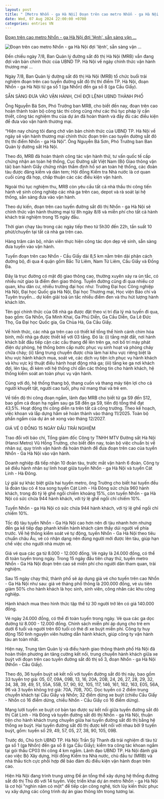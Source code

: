 ```yaml
---
layout: post
title: " [Metro Nhổn - ga Hà Nội] Đoạn trên cao metro Nhổn - ga Hà Nội đợi 'lệnh', sẵn sàng vận ..."
date: Wed, 07 Aug 2024 22:00:00 +0700
categories: entries VN
---
```

[Đoạn trên cao metro Nhổn - ga Hà Nội đợi 'lệnh', sẵn sàng vận ...](https://vneconomy.vn/doan-tren-cao-metro-nhon-ga-ha-noi-doi-lenh-san-sang-van-hanh-ngay-8-8.htm)

![Đoạn trên cao metro Nhổn - ga Hà Nội đợi 'lệnh', sẵn sàng vận ...](https://media.vneconomy.vn/640x360/images/upload/2024/08/07/nhon-ga-ha-noi-01.jpg)

Đến chiều ngày 7/8, Ban Quản lý đường sắt đô thị Hà Nội (MRB) vẫn đang đợi văn bản chính thức của UBND TP. Hà Nội về ngày chính thức vận hành thương mại ...

Ngày 7/8, Ban Quản lý đường sắt đô thị Hà Nội (MRB) tổ chức buổi trải nghiệm đoạn trên cao tuyến đường sắt đô thị thí điểm TP. Hà Nội, đoạn Nhổn - ga Hà Nội từ ga số 1 (ga Nhổn) đến ga số 8 (ga Cầu Giấy).

SẴN SÀNG ĐƯA VÀO VẬN HÀNH, CHỈ ĐỢI LỆNH UBND THÀNH PHỐ

Ông Nguyễn Bá Sơn, Phó Trưởng ban MRB, cho biết đến nay, đoạn trên cao hoàn thành toàn bộ công tác thi công cũng như các thủ tục pháp lý cần thiết, công tác nghiệm thu của dự án đã hoàn thành và đầy đủ các điều kiện để đưa vào vận hành thương mại.

“Hiện nay chúng tôi đang chờ văn bản chính thức của UBND TP. Hà Nội về ngày sẽ vận hành thương mại chính thức đoạn trên cao tuyến đường sắt đô thị thí điểm Nhổn - ga Hà Nội”. Ông Nguyễn Bá Sơn, Phó Trưởng ban Ban Quản lý đường sắt Hà Nội.

Theo đó, MRB đã hoàn thành công tác vận hành thử, tư vấn quốc tế cấp chứng nhận an toàn hệ thống, Cục Đường sắt Việt Nam (Bộ Giao thông vận tải) ban hành Giấy chứng nhận thẩm định hồ sơ an toàn hệ thống, các đoàn tàu được đăng kiểm và dán tem; Hội đồng Kiểm tra Nhà nước là cơ quan cuối cùng đã họp, chấp thuận các các điều kiện vận hành.

Ngoài thủ tục nghiệm thu, MRB còn yêu cầu tất cả nhà thầu thi công tiến hành vệ sinh công nghiệp các nhà ga trên cao, depot và rà soát lại hệ thống, sẵn sàng đưa vào vận hành.

Theo dự kiến, đoạn trên cao tuyến đường sắt đô thị Nhổn - ga Hà Nội sẽ chính thức vận hành thương mại từ 8h ngày 8/8 và miễn phí cho tất cả hành khách trải nghiệm trong 15 ngày đầu.

Thời gian chạy tàu trong các ngày tiếp theo từ 5h30 đến 22h, tần suất 10 phút/chuyến tại tất cả nhà ga trên cao.

Hàng trăm cán bộ, nhân viên thực hiện công tác dọn dẹp vệ sinh, sẵn sàng đưa tuyến vào vận hành.

Tuyến đoạn trên cao Nhổn - Cầu Giấy dài 8,5 km nằm trên dải phân cách đường bộ, đi qua 4 quận gồm Bắc Từ Liêm, Nam Từ Liêm, Cầu Giấy và Đống Đa.

Đây là trục đường có mật độ giao thông cao, thường xuyên xảy ra ùn tắc, có nhiều nút giao là điểm đen giao thông. Tuyến đường cũng đi qua nhiều cơ quan, khu dân cư, nhiều trường đại học như: Trường Đại học Công nghiệp Hà Nội, Đại học Quốc gia Hà Nội, Đại học Thương mại, Học viện Báo chí và Tuyên truyền... dự kiến giải toả ùn tắc nhiều điểm đen và thu hút lượng hành khách lớn.

Tên gọi chính thức của 08 nhà ga được đặt theo vị trí địa lý mà tuyến đi qua, bao gồm: Ga Nhổn, Ga Minh Khai, Ga Phú Diễn, Ga Cầu Diễn, Ga Lê Đức Thọ, Ga Đại học Quốc gia, Ga Chùa Hà, Ga Cầu Giấy.

Về hình thức, các nhà ga trên cao có thiết kế tổng thể hình cánh chim hòa bình, mỗi nhà ga được thiết kế với 03 tầng. Đó là: (i) tầng mặt đất, nơi hành khách bắt đầu tiếp cận các cầu thang để lên trên ga, nơi bố trí máy phát điện dự phòng, hệ thống bơm cấp nước phục vụ sinh hoạt và phòng cháy chữa cháy; (ii) tầng trung chuyển được chia làm hai khu vực riêng biệt là khu vực hành khách mua, soát vé, các dịch vụ tiện ích phục vụ hành khách và khu vực kỹ thuật điều hành hoạt động nhà ga; (iii) tầng ke ga nơi khách đợi, lên tàu, đi kèm với hệ thống chỉ dẫn các thông tin cho hành khách, hệ thống kiểm soát an toàn phục vụ vận hành.

Cùng với đó, hệ thống thang bộ, thang cuốn và thang máy tiện lợi cho cả người khuyết tật, người cao tuổi, phụ nữ mang thai và trẻ em.

Về tiến độ thi công đoạn ngầm, lãnh đạo MRB cho biết từ ga S9 đến S12, bao gồm cả đoạn hạ ngầm sau ga S8 đến ga S9, tiến độ tổng thể đạt 43,5%. Hoạt động thi công diễn ra trên tất cả công trường. Theo kế hoạch, việc khoan và lắp dựng hầm sẽ hoàn thành vào tháng 11/2025. Toàn bộ phần ngầm của dự án sẽ xong vào tháng 12/2027.

GIÁ VÉ 0 ĐỒNG 15 NGÀY ĐẦU TRẢI NGHIỆM

Trao đổi với báo chí, Tổng giám đốc Công ty TNHH MTV Đường sắt Hà Nội (Hanoi Metro) Vũ Hồng Trường, cho biết đến nay, toàn bộ việc chuẩn bị về nhân sự, quy trình vận hành đã hoàn thành để đưa đoạn trên cao của tuyến Nhổn - Ga Hà Nội vào vận hành.

Doanh nghiệp đã tiếp nhận 10 đoàn tàu, trước mắt vận hành 6 đoàn. Công ty sẽ điều hành nhân sự linh hoạt giữa tuyến Nhổn - ga Hà Nội và tuyến Cát Linh - Hà Đông.

Lý giải sự khác biệt giữa hai tuyến metro, ông Trường cho biết hai tuyến đều là đoàn tàu có 4 toa song tuyến Cát Linh - Hà Đông sức chứa 960 hành khách, trong đó tỷ lệ ghế ngồi chiếm khoảng 15%, còn tuyến Nhổn - ga Hà Nội có sức chứa 944 hành khách, với tỷ lệ ghế ngồi chỉ chiếm 10%.

Tuyến Nhổn - ga Hà Nội có sức chứa 944 hành khách, với tỷ lệ ghế ngồi chỉ chiếm 10%.

Tốc độ tàu tuyến Nhổn - Ga Hà Nội cao hơn nên đi tàu nhanh hơn nhưng đến ga kế tiếp đạp phanh khiến hành khách cảm thấy dúi người về phía trước. Về hệ thống kiểm soát vé tự động, tuyến Nhổn - Ga Hà Nội theo tiêu chuẩn châu Âu, vé có nhận dạng nên đúng người mới được lên tàu, giúp hạn chế việc cho người nhà mượn vé.

Giá vé qua các ga từ 8.000 - 12.000 đồng. Vé ngày là 24.000 đồng, có thể đi toàn tuyến trong ngày. Trong 15 ngày đầu tiên chạy thử, tuyến metro Nhổn - Ga Hà Nội đoạn trên cao sẽ miễn phí cho người dân tham quan, trải nghiệm.

Sau 15 ngày chạy thử, thành phố sẽ áp dụng giá vé cho tuyến trên cao Nhổn - Ga Hà Nội như sau: giá vé tháng phổ thông là 200.000 đồng, vé ưu tiên giảm 50% cho hành khách là học sinh, sinh viên, công nhân các khu công nghiệp.

Hành khách mua theo hình thức tập thể từ 30 người trở lên có giá 140.000 đồng.

Vé ngày 24.000 đồng, có thể đi toàn tuyến trong ngày. Vé qua các ga dọc đường từ 8.000 - 12.000 đồng. Chính sách miễn phí áp dụng cho trẻ em dưới 6 tuổi và người trên 60 tuổi có thẻ đi xe buýt miễn phí. Công ty huy động 150 tình nguyện viên hướng dẫn hành khách, giúp công ty vận hành tàu an toàn nhất.

Hiện nay, Trung tâm Quản lý và điều hành giao thông thành phố Hà Nội đã hoàn thiện phương án tăng cường kết nối, trung chuyển hành khách giữa xe buýt với đoạn trên cao tuyến đường sắt đô thị số 3, đoạn Nhổn - ga Hà Nội (Nhổn - Cầu Giấy).

Theo đó, 36 tuyến buýt sẽ kết nối với tuyến đường sắt đô thị này, bao gồm 33 tuyến trợ giá: 05, 07, 09A, 09B, 13, 16, 20A, 20B, 24, 26, 27, 28, 29, 32, 34, 38, 39, 49, 51, 55A, 55B, 57, 90, 92, 105, 117, 146, 161, 162, 163, E05, 56A, 96 và 3 tuyến không trợ giá: 70A, 70B, 70C. Dọc tuyến có 2 điểm trung chuyển khách tại Cầu Giấy và Nhổn; 32 điểm dừng xe buýt (chiều Cầu Giấy - Nhổn có 16 điểm dừng, chiều Nhổn - Cầu Giấy có 16 điểm dừng).

Mạng lưới tuyến xe buýt cơ bản tạo được sự kết nối giữa tuyến đường sắt đô thị Cát Linh - Hà Đông và tuyến đường sắt đô thị Nhổn - ga Hà Nội, thuận tiện cho hành khách trung chuyển giữa hai tuyến đường sắt đô thị bằng hệ thống xe buýt. Hai tuyến đường sắt đô thị được kết nối với nhau bởi 9 tuyến buýt, gồm: tuyến số 29, 49, 57, 05, 27, 38, 90, 105, 09B.

Trước đó, Chủ tịch UBND TP. Hà Nội Trần Sỹ Thanh đã trải nghiệm đi tàu từ ga số 1 (ga Nhổn) đến ga số 8 (ga Cầu Giấy); kiểm tra công tác khoan ngầm tại gói thầu CP03 thi công 4 km ngầm. Lãnh đạo UBND TP. Hà Nội đánh giá cao việc Bộ Xây dựng, Hội đồng Kiểm tra Nhà nước, chủ đầu tư (MRB) và nhà thầu tích cực phối hợp để bảo đảm đủ điều kiện vận hành đoạn trên cao.

Hiện Hà Nội đang trình trung ương Đề án tổng thể xây dựng hệ thống đường sắt đô thị Thủ đô với 14 tuyến. Việc triển khai dự án metro Nhổn - ga Hà Nội là cơ hội "nghìn năm có một" để tiếp cận công nghệ, tích lũy kiến thức phục vụ xây dựng các công trình dự án giao thông lớn trong tương lai.

